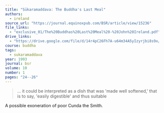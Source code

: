 ```yaml
---
title: "Sūkaramaddava: The Buddha's Last Meal"
authors:
  - ireland
source_url: "https://journal.equinoxpub.com/BSR/article/view/15236"
file_links:
  - "exclusive_01/The%20Buddhas%20Last%20Meal%20-%20John%20Ireland.pdf"
drive_links:
  - "https://drive.google.com/file/d/14r4pC26Fh7A-u64m34A5yIzyrjbi8s9x/view?usp=drivesdk"
course: buddha
tags:
  - sukaramaddava
year: 1993
journal: bsr
volume: 10
number: 1
pages: "24--26"
---
```


> … it could be interpreted as a dish that was 'made well softened,' that is to say, 'easily digestible' and thus suitable

A possible exoneration of poor Cunda the Smith.
